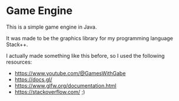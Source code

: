 # Game Engine

This is a simple game engine in Java.

It was made to be the graphics library for my programming language Stack++.

I actually made something like this before, so I used the following resources:
- https://www.youtube.com/@GamesWithGabe
- https://docs.gl/
- https://www.glfw.org/documentation.html
- https://stackoverflow.com/ ;)